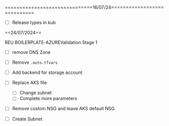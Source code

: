 
==============================16/07/24============================

* [ ] Release types in kub

==24/07/2024==


REU BOILERPLATE-AZUREValidation Stage 1 
* [ ] remove DNS Zone
* [ ] Remove `.auto.tfvars`
* [ ] Add backend for storage account
* [ ] Replace AKS file
	* [ ] Change subnet
	* [ ] Complete more parameters
* [ ] Remove custom NSG and leave AKS default NSG
* [ ] Create Subnet 




